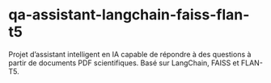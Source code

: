 # qa-assistant-langchain-faiss-flan-t5
Projet d’assistant intelligent en IA capable de répondre à des questions à partir de documents PDF scientifiques. Basé sur LangChain, FAISS et FLAN-T5.
